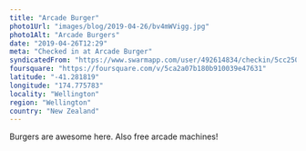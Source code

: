 ```yaml
---
title: "Arcade Burger"
photo1Url: "images/blog/2019-04-26/bv4mWVigg.jpg"
photo1Alt: "Arcade Burgers"
date: "2019-04-26T12:29"
meta: "Checked in at Arcade Burger"
syndicatedFrom: "https://www.swarmapp.com/user/492614834/checkin/5cc250f5a35dce002b84c426"
foursquare: "https://foursquare.com/v/5ca2a07b180b910039e47631"
latitude: "-41.281819"
longitude: "174.775783"
locality: "Wellington"
region: "Wellington"
country: "New Zealand"
---
```

Burgers are awesome here. Also free arcade machines!
